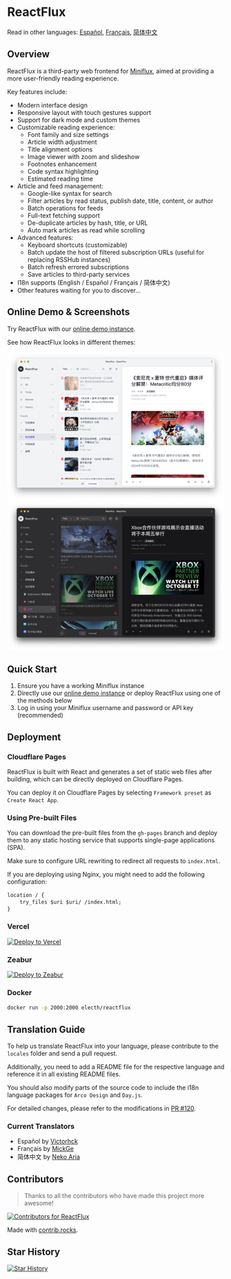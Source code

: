 # ReactFlux

Read in other languages: [Español](docs/README.es-ES.md), [Français](docs/README.fr-FR.md), [简体中文](docs/README.zh-CN.md)

## Overview

ReactFlux is a third-party web frontend for [Miniflux](https://github.com/miniflux/v2), aimed at providing a more user-friendly reading experience.

Key features include:

- Modern interface design
- Responsive layout with touch gestures support
- Support for dark mode and custom themes
- Customizable reading experience:
  - Font family and size settings
  - Article width adjustment
  - Title alignment options
  - Image viewer with zoom and slideshow
  - Footnotes enhancement
  - Code syntax highlighting
  - Estimated reading time
- Article and feed management:
  - Google-like syntax for search
  - Filter articles by read status, publish date, title, content, or author
  - Batch operations for feeds
  - Full-text fetching support
  - De-duplicate articles by hash, title, or URL
  - Auto mark articles as read while scrolling
- Advanced features:
  - Keyboard shortcuts (customizable)
  - Batch update the host of filtered subscription URLs (useful for replacing RSSHub instances)
  - Batch refresh errored subscriptions
  - Save articles to third-party services
- I18n supports (English / Español / Français / 简体中文)
- Other features waiting for you to discover...

## Online Demo & Screenshots

Try ReactFlux with our [online demo instance](https://reactflux.pages.dev).

See how ReactFlux looks in different themes:

![Light Mode](images/light.png)
![Dark Mode](images/dark.png)

## Quick Start

1. Ensure you have a working Miniflux instance
2. Directly use our [online demo instance](https://reactflux.pages.dev) or deploy ReactFlux using one of the methods below
3. Log in using your Miniflux username and password or API key (recommended)

## Deployment

### Cloudflare Pages

ReactFlux is built with React and generates a set of static web files after building, which can be directly deployed on Cloudflare Pages.

You can deploy it on Cloudflare Pages by selecting `Framework preset` as `Create React App`.

### Using Pre-built Files

You can download the pre-built files from the `gh-pages` branch and deploy them to any static hosting service that supports single-page applications (SPA).

Make sure to configure URL rewriting to redirect all requests to `index.html`.

If you are deploying using Nginx, you might need to add the following configuration:

```nginx
location / {
    try_files $uri $uri/ /index.html;
}
```

### Vercel

[![Deploy to Vercel](https://vercel.com/button)](https://vercel.com/import/project?template=https://github.com/electh/ReactFlux)

### Zeabur

[![Deploy to Zeabur](https://zeabur.com/button.svg)](https://zeabur.com/templates/OKXO3W)

### Docker

```bash
docker run -p 2000:2000 electh/reactflux
```

## Translation Guide

To help us translate ReactFlux into your language, please contribute to the `locales` folder and send a pull request.

Additionally, you need to add a README file for the respective language and reference it in all existing README files.

You should also modify parts of the source code to include the i18n language packages for `Arco Design` and `Day.js`.

For detailed changes, please refer to the modifications in [PR #120](https://github.com/electh/ReactFlux/pull/120).

### Current Translators

- Español by [Victorhck](https://github.com/victorhck)
- Français by [MickGe](https://github.com/MickGe)
- 简体中文 by [Neko Aria](https://github.com/NekoAria)

## Contributors

> Thanks to all the contributors who have made this project more awesome!

<a href="https://github.com/electh/ReactFlux/graphs/contributors">
  <img src="https://contrib.rocks/image?repo=electh/ReactFlux" alt="Contributors for ReactFlux" />
</a>

Made with [contrib.rocks](https://contrib.rocks).

## Star History

[![Star History](https://starchart.cc/electh/ReactFlux.svg)](https://starchart.cc/electh/ReactFlux)
